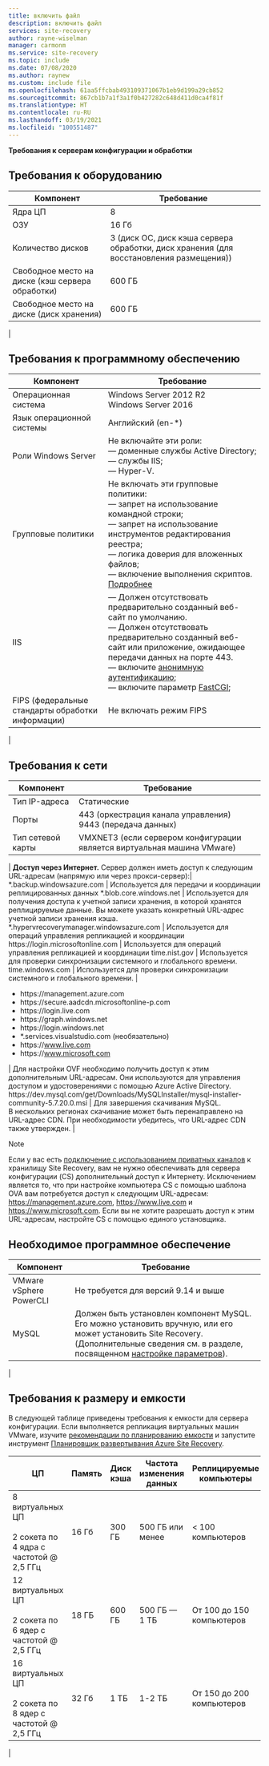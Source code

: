 ```yaml
---
title: включить файл
description: включить файл
services: site-recovery
author: rayne-wiselman
manager: carmonm
ms.service: site-recovery
ms.topic: include
ms.date: 07/08/2020
ms.author: raynew
ms.custom: include file
ms.openlocfilehash: 61aa5ffcbab493109371067b1eb9d199a29cb852
ms.sourcegitcommit: 867cb1b7a1f3a1f0b427282c648d411d0ca4f81f
ms.translationtype: HT
ms.contentlocale: ru-RU
ms.lasthandoff: 03/19/2021
ms.locfileid: "100551487"
---
```

**Требования к серверам конфигурации и обработки**


## <a name="hardware-requirements"></a>Требования к оборудованию

**Компонент** | **Требование** 
--- | ---
Ядра ЦП | 8 
ОЗУ | 16 Гб
Количество дисков | 3 (диск ОС, диск кэша сервера обработки, диск хранения (для восстановления размещения)) 
Свободное место на диске (кэш сервера обработки) | 600 ГБ
Свободное место на диске (диск хранения) | 600 ГБ
 | 

## <a name="software-requirements"></a>Требования к программному обеспечению

**Компонент** | **Требование** 
--- | ---
Операционная система | Windows Server 2012 R2 <br> Windows Server 2016
Язык операционной системы | Английский (en-*)
Роли Windows Server | Не включайте эти роли: <br> — доменные службы Active Directory; <br>— службы IIS; <br> — Hyper-V. 
Групповые политики | Не включать эти групповые политики: <br> — запрет на использование командной строки; <br> — запрет на использование инструментов редактирования реестра; <br> — логика доверия для вложенных файлов; <br> — включение выполнения скриптов. <br> [Подробнее](/previous-versions/windows/it-pro/windows-7/gg176671(v=ws.10))
IIS | — Должен отсутствовать предварительно созданный веб-сайт по умолчанию. <br> — Должен отсутствовать предварительно созданный веб-сайт или приложение, ожидающее передачи данных на порте 443. <br>— включите [анонимную аутентификацию](/previous-versions/windows/it-pro/windows-server-2008-R2-and-2008/cc731244(v=ws.10)); <br> — включите параметр [FastCGI](/previous-versions/windows/it-pro/windows-server-2008-R2-and-2008/cc753077(v=ws.10)); 
FIPS (федеральные стандарты обработки информации) | Не включать режим FIPS
|

## <a name="network-requirements"></a>Требования к сети

**Компонент** | **Требование** 
--- | --- 
Тип IP-адреса | Статические 
Порты | 443 (оркестрация канала управления)<br>9443 (передача данных) 
Тип сетевой карты | VMXNET3 (если сервером конфигурации является виртуальная машина VMware)
 |
**Доступ через Интернет.** Сервер должен иметь доступ к следующим URL-адресам (напрямую или через прокси-сервер):|
\*.backup.windowsazure.com | Используется для передачи и координации реплицированных данных
\*.blob.core.windows.net | Используется для получения доступа к учетной записи хранения, в которой хранятся реплицируемые данные. Вы можете указать конкретный URL-адрес учетной записи хранения кэша.
\*.hypervrecoverymanager.windowsazure.com | Используется для операций управления репликацией и координации
https:\//login.microsoftonline.com | Используется для операций управления репликацией и координации 
time.nist.gov | Используется для проверки синхронизации системного и глобального времени.
time.windows.com | Используется для проверки синхронизации системного и глобального времени.
| <ul> <li> https:\//management.azure.com </li><li> https:\//secure.aadcdn.microsoftonline-p.com </li><li> https:\//login.live.com </li><li> https:\//graph.windows.net </li><li> https:\//login.windows.net </li><li> *.services.visualstudio.com (необязательно) </li><li> https:\//www.live.com </li><li> https:\//www.microsoft.com </li></ul> | Для настройки OVF необходимо получить доступ к этим дополнительным URL-адресам. Они используются для управления доступом и удостоверениями с помощью Azure Active Directory.
https:\//dev.mysql.com/get/Downloads/MySQLInstaller/mysql-installer-community-5.7.20.0.msi  | Для завершения скачивания MySQL. </br> В нескольких регионах скачивание может быть перенаправлено на URL-адрес CDN. При необходимости убедитесь, что URL-адрес CDN также утвержден.
|

> [!NOTE]
> Если у вас есть [подключение с использованием приватных каналов](../articles/site-recovery/hybrid-how-to-enable-replication-private-endpoints.md) к хранилищу Site Recovery, вам не нужно обеспечивать для сервера конфигурации (CS) дополнительный доступ к Интернету. Исключением является то, что при настройке компьютера CS с помощью шаблона OVA вам потребуется доступ к следующим URL-адресам: https://management.azure.com, https://www.live.com и https://www.microsoft.com. Если вы не хотите разрешать доступ к этим URL-адресам, настройте CS с помощью единого установщика.

## <a name="required-software"></a>Необходимое программное обеспечение

**Компонент** | **Требование** 
--- | ---
VMware vSphere PowerCLI | Не требуется для версий 9.14 и выше
MySQL | Должен быть установлен компонент MySQL. Его можно установить вручную, или его может установить Site Recovery. (Дополнительные сведения см. в разделе, посвященном [настройке параметров](../articles/site-recovery/vmware-azure-deploy-configuration-server.md#configure-settings)).
|

## <a name="sizing-and-capacity-requirements"></a>Требования к размеру и емкости

В следующей таблице приведены требования к емкости для сервера конфигурации. Если выполняется репликация виртуальных машин VMware, изучите [рекомендации по планированию емкости](../articles/site-recovery/site-recovery-plan-capacity-vmware.md) и запустите инструмент [Планировщик развертывания Azure Site Recovery](../articles/site-recovery/site-recovery-deployment-planner.md).


**ЦП** | **Память** | **Диск кэша** | **Частота изменения данных** | **Реплицируемые компьютеры**
--- | --- | --- | --- | ---
8 виртуальных ЦП<br/><br/> 2 сокета по 4 ядра с частотой \@ 2,5 ГГц | 16 Гб | 300 ГБ | 500 ГБ или менее | < 100 компьютеров
12 виртуальных ЦП<br/><br/> 2 сокета по 6 ядер с частотой \@ 2,5 ГГц | 18 ГБ | 600 ГБ | 500 ГБ — 1 ТБ | От 100 до 150 компьютеров
16 виртуальных ЦП<br/><br/> 2 сокета по 8 ядер с частотой \@ 2,5 ГГц | 32 Гб | 1 TБ | 1-2 TБ | От 150 до 200 компьютеров
|